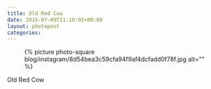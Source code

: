 ```yaml
---
title: Old Red Cow
date: 2015-07-09T11:10:01+00:00
layout: photopost
categories:
---
```


<figure class="photo photo--square">
  {% picture photo-square blog/instagram/8d54bea3c59cfa94f9af4dcfadd0f78f.jpg alt="" %}
</figure>

Old Red Cow
